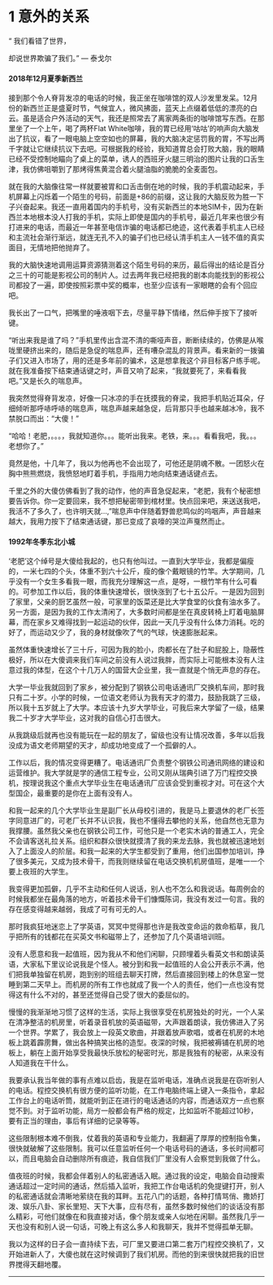 # 1 意外的关系

“ 我们看错了世界，

却说世界欺骗了我们。” — 泰戈尔

#### 2018年12月夏季新西兰

接到那个令人脊背发凉的电话的时候，我正坐在咖啡馆的双人沙发里发呆。12月份的新西兰正是盛夏时节，气候宜人，微风拂面，蓝天上点缀着低低的漂亮的白云。虽是适合户外活动的天气，我还是照常去了离家两条街的咖啡馆写东西。在那里坐了一个上午，喝了两杯Flat White咖啡，我的胃已经用‘咕咕’的响声向大脑发出了抗议，看了一眼电脑上空空如也的屏幕，我的大脑决定惩罚我的胃，不写出两千字就让它继续抗议下去吧。可根据我的经验，我知道胃总会打败大脑，我的眼睛已经不受控制地瞄向了桌上的菜单，诱人的西班牙火腿三明治的图片让我的口舌生津，我仿佛咀嚼到了那烤得焦黄混合着火腿油脂的脆脆的全麦面包。

就在我的大脑像往常一样就要被胃和口舌击倒在地的时候，我的手机震动起来，手机屏幕上闪烁着一个陌生的号码，前面是+86的前缀，这让我的大脑反败为胜一下子兴奋起来。我还一直用着国内的手机号，没有买新西兰的本地SIM卡，因为在新西兰本地根本没人打我的手机，实际上即使是国内的手机号，最近几年来也很少有打进来的电话，而最近一年甚至电信诈骗的电话都已绝迹，这代表着手机主人已经和主流社会渐行渐远，就连无孔不入的骗子们也已经认清手机主人一钱不值的真实面目，无情地把他抛弃了。

我的大脑快速地调用运算资源猜测着这个陌生号码的来历，最后得出的结论是百分之三十的可能是影视公司的制片人。过去两年我已经把我的剧本向能找到的影视公司都投了一遍，即使按照彩票中奖的概率，也至少应该有一家眼瞎的会有个回应吧。

我长出了一口气，把嘴里的唾液咽下去，尽量平静下情绪，然后伸手按下了接听键。

“听出来我是谁了吗？”手机里传出含混不清的嘶哑声音，断断续续的，仿佛是从喉咙里硬挤出来的，随后是急促的喘息声，还有嘈杂混乱的背景声。看来新的一拨骗子们又进入市场了，用的还是多年前的骗术，这是想拿我这个非目标客户练手呢。就在我准备按下结束通话键之时，声音又响了起来，“我就要死了，来看看我吧。”又是长久的喘息声。

我突然觉得脊背发凉，好像一只冰凉的手在抚摸我的脊梁，我把手机贴近耳朵，仔细倾听那呼哧呼哧的喘息声，喘息声越来越急促，后背那只手也越来越冰冷，我不禁脱口而出：“大傻！”

“哈哈！老肥，。。。，我就知道你。。。能听出我来。老铁，来。。。看看我吧，我。。。老想你了。”

竟然是他，十几年了，我以为他再也不会出现了，可他还是阴魂不散。一团怒火在胸中熊熊燃烧，我愤怒地盯着手机，手指用力地向结束通话键点去。

千里之外的大傻仿佛看到了我的动作，他的声音急促起来，“老肥，我有个秘密想要告诉你。你一定要回来，我不想把秘密带到棺材里。快点回来吧，来送送我吧，我活不了多久了，也许明天就…,”喘息声中伴随着野兽悲鸣似的呜咽声，声音越来越大，我用力按下了结束通话键，那已变成了哀嚎的哭泣声戛然而止。


#### 1992年冬季东北小城

‘老肥’这个绰号是大傻给我起的，也只有他叫过。一直到大学毕业，我都是偏瘦的，一米七四的个头，体重不到六十公斤，瘦的像个戴眼镜的竹竿。大学期间，几乎没有一个女生多看我一眼，而我充分理解这一点，是呀，一根竹竿有什么可看的。可参加工作以后，我的体重快速增长，很快涨到了七十五公斤。一是因为回到了家里，父亲的厨艺虽然一般，可家里的饭菜还是比大学食堂的伙食有油水多了。另一方面，是因为我的工作太清闲了，大多数时间都是坐在真皮转椅上盯着电脑屏幕，而在家乡又难得找到一起运动的伙伴，因此一天几乎没有什么体力消耗。吃的好了，而运动又少了，我的身材就像吹了气的气球，快速膨胀起来。

虽然体重快速增长了三十斤，可因为我的脸小，肉都长在了肚子和屁股上，隐蔽性极好，所以在大傻调来我们车间之前没有人说过我胖，而实际上可能根本没有人注意过我的体型，在这个十几万人的国营大企业里，我一直就是个悄无声息的存在。

大学一毕业我就回到了家乡，被分配到了钢铁公司电话通讯厂交换机车间，那时我只有二十岁。小学的时候，一位语文老师认为我有天才的潜力，鼓励我跳了三级，所以我十五岁就上了大学。本应该十九岁大学毕业，可我后来大学留了一级，结果我二十岁才大学毕业，这对我的自信心打击很大。

从我跳级后就再也没有能玩在一起的朋友了，留级也没有让情况改善，多年以后我没成为语文老师期望的天才，却成功地变成了一个孤僻的人。

工作以后，我的情况变得更糟了。电话通讯厂负责整个钢铁公司通讯网络的建设和运营维护。我大学就是学的通信工程专业，公司又刚从瑞典引进了万门程控交换机，按理说我这个重点大学毕业生在电话通讯厂应该会受到重视才对。可在这个大型国企，最重要的是你在上面有没有人。

和我一起来的几个大学毕业生是副厂长从母校引进的，我是马上要退休的老厂长签字同意进厂的，可老厂长并不认识我，我也不懂得去攀他的关系，他自然也无意为我撑腰。虽然我父亲也在钢铁公司工作，可他只是一个老实木讷的普通工人，完全不会请客送礼拉关系。组织和群众很快就摸清了我的来龙去脉，我也就被迅速地划入了上面没人的阶层。和我一起来的大学生都受到了重用，他们出国参加培训，挣了很多美元，又成为技术骨干，而我则继续留在电话交换机机房值班，是唯一一个要上夜班的大学生。

我变得更加孤僻，几乎不主动和任何人说话，别人也不怎么和我说话。每周例会的时候我都坐在最角落的地方，听着技术骨干们慷慨陈词，我没有发过一句言。我的存在感变得越来越弱，我成了可有可无的人。

那时我疯狂地迷恋上了学英语，冥冥中觉得那也许是我改变命运的救命稻草，我几乎把所有的钱都花在买英文书和磁带上了，还参加了几个英语培训班。

没有人愿意和我一起值班，因为我从不和他们闲聊，只顾埋着头看英文书和朗读英语，大家私下里议论说我是个怪人。被分到和我一起值班的人会公开表示不满，他们把我单独留在机房，跑到别的班组去聊天打牌，然后直接回到楼上的休息室一觉睡到第二天早上。而机房的所有工作也就成了我一个人的责任，他们一点也没有觉得这有什么不对的，甚至还觉得自己受了很大的委屈似的。

慢慢的我渐渐地习惯了这样的生活，实际上我很享受在机房独处的时光，一个人呆在清净整洁的机房里，听着录音机放的英语磁带，大声跟着朗读，我仿佛进入了另一个世界。学累了，我会放上一段英文歌曲，并跟着放声歌唱，或者在机房的木地板上跳着霹雳舞，做出各种搞笑出格的造型。夜深的时候，我把被褥铺在机房的地板上，躺在上面开始享受我最快乐放松的秘密时光，那是我独有的秘密，从来没有人知道我在干什么。

我要承认我当年做的事有点难以启齿，我是在监听电话，准确点说我是在窃听别人的电话。程控交换机有很方便的监听功能，在工作电脑终端上键入一条指令，拿起工作台上的电话听筒，就能听到正在进行的电话通话的内容，而通话双方一点也察觉不到。对于监听功能，局方一般都会有严格的规定，比如监听不能超过10秒，要有正当的理由，事后有详细的记录等等。

这些限制根本难不倒我，仗着我的英语和专业能力，我翻遍了厚厚的控制指令集，很快就破解了这些限制。我可以任意监听任何一个电话号码的通话，多长时间都可以，而且电脑会自动删除所有痕迹，我自信我们厂里没有人会察觉到我做了什么。

值夜班的时候，我都会伴着别人的私密通话入眠。通过我的设定，电脑会自动搜索通话超过一定时间的通话，然后插入监听，我把工作台电话机的免提键打开，别人的私密通话就会清晰地萦绕在我的耳畔。五花八门的话题，各种打情骂俏、撒娇打泼、娱乐八卦、家长里短、天下大事，应有尽有，虽然多数时候他们的谈话没有那么精彩，可他们就像在和我直接对话，像个朋友或亲人似地在闲聊。虽然我几乎一天也没有和别人说一句话，可晚上有这么多人和我聊天，我并不觉得孤单无聊。

我以为这样的日子会一直持续下去，可厂里又要进口第二套万门程控交换机了，又开始进新人了，大傻也就在这时候调到了我们机房。而他的到来很快就把我的旧世界搅得天翻地覆。

---
